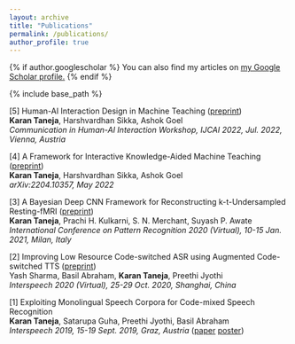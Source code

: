 ```yaml
---
layout: archive
title: "Publications"
permalink: /publications/
author_profile: true
---
```


{% if author.googlescholar %}
  You can also find my articles on <u><a href="{{author.googlescholar}}">my Google Scholar profile</a>.</u>
{% endif %}

{% include base_path %}

<!-- 
	***********************************************
	NEVER EVER FORGET DOUBLE SPACE AFTER EACH LINE.
	***********************************************
 -->

[5] Human-AI Interaction Design in Machine Teaching ([preprint](https://arxiv.org/abs/2206.05182))  
<b>Karan Taneja</b>, Harshvardhan Sikka, Ashok Goel  
<i>Communication in Human-AI Interaction Workshop, IJCAI 2022, Jul. 2022, Vienna, Austria</i>  

[4] A Framework for Interactive Knowledge-Aided Machine Teaching ([preprint](https://arxiv.org/abs/2204.10357))  
<b>Karan Taneja</b>, Harshvardhan Sikka, Ashok Goel  
<i>arXiv:2204.10357, May 2022</i>  

[3] A Bayesian Deep CNN Framework for Reconstructing k-t-Undersampled Resting-fMRI ([preprint](/files/fmri2020-preprint.pdf))  
<b>Karan Taneja</b>, Prachi H. Kulkarni, S. N. Merchant, Suyash P. Awate  
<i>International Conference on Pattern Recognition 2020 (Virtual), 10-15 Jan. 2021, Milan, Italy</i>  

[2] Improving Low Resource Code-switched ASR using Augmented Code-switched TTS ([preprint](https://arxiv.org/pdf/2010.05549.pdf))  
Yash Sharma, Basil Abraham, <b>Karan Taneja</b>, Preethi Jyothi    
<i>Interspeech 2020 (Virtual), 25-29 Oct. 2020, Shanghai, China</i>  

[1] Exploiting Monolingual Speech Corpora for Code-mixed Speech Recognition  
<b>Karan Taneja</b>, Satarupa Guha, Preethi Jyothi, Basil Abraham  
<i>Interspeech 2019, 15-19 Sept. 2019, Graz, Austria</i> ([paper](https://www.isca-speech.org/archive/Interspeech_2019/pdfs/1959.pdf) [poster](/files/cm-asr-2019-poster.pdf))  

<!-- {% for post in site.publications reversed %}
  {% include archive-single.html %}
{% endfor %} -->
